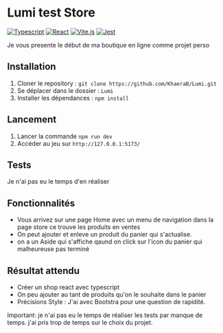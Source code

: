 # Lumi test Store 

[![Typescript](https://img.shields.io/badge/typescript-^4.3.5-007ACC?logo=typescript&logoColor=white)](https://www.typescriptlang.org/)
[![React](https://img.shields.io/badge/react-^17.0.2-61DAFB?logo=react&logoColor=white)](https://reactjs.org/)
[![Vite.js](https://img.shields.io/badge/vite-^2.6.1-646CFF?logo=vite&logoColor=white)](https://vitejs.dev/)
[![Jest](https://img.shields.io/badge/jest-^27.4.5-C21325?logo=jest&logoColor=white)](https://jestjs.io/)

Je vous presente le début de ma boutique en ligne comme projet perso

## Installation

1. Cloner le repository : `git clone https://github.com/KhaeraB/Lumi.git`
2. Se déplacer dans le dossier : `Lumi`
3. Installer les dépendances : `npm install`

## Lancement

1. Lancer la commande `npm run dev`
2. Accéder au jeu sur `http://127.0.0.1:5173/`

## Tests

Je n'ai pas eu le temps d'en réaliser 

## Fonctionnalités
- Vous arrivez sur une page Home avec un menu de navigation dans la page store ce trouve les produits en ventes
- On peut ajouter et enleve un produit du panier qui s'actualise.
- on a un Aside qui s'affiche qaund on click sur l'icon du panier qui malheureuse pas terminé


## Résultat attendu
- Créer un shop react avec typescript
- On peu ajouter au tant de produits qu'on le souhaite dans le panier
- Précisions Style : J'ai avec Bootstra pour une question de rapidité.



Important: je n'ai pas eu le temps de réaliser les tests par manque de temps. j'ai pris trop de temps sur le choix du projet.
